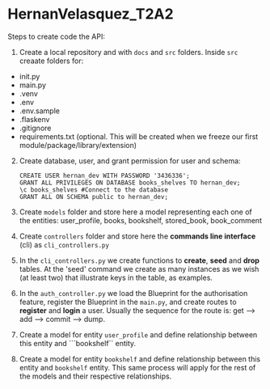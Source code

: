 # HernanVelasquez_T2A2

Steps to create code the API:

1. Create a local repository and with ```docs``` and ```src``` folders. Inside ```src``` creaate folders for:
- init.py
- main.py
- .venv
- .env
- .env.sample
- .flaskenv
- .gitignore
- requirements.txt (optional. This will be created when we freeze our first module/package/library/extension)

2. Create database, user, and grant permission for user and schema:
    ```CREATE DATABASE books_shelves;
    CREATE USER hernan_dev WITH PASSWORD '3436336';
    GRANT ALL PRIVILEGES ON DATABASE books_shelves TO hernan_dev;
    \c books_shelves #Connect to the database
    GRANT ALL ON SCHEMA public to hernan_dev;
    ```

3. Create ```models``` folder and store here a model representing each one of the entities: user_profile, books, bookshelf, stored_book, book_comment

4. Create ```controllers``` folder and store here the **commands line interface** (cli) as ```cli_controllers.py```

5. In the ```cli_controllers.py``` we create functions to **create**, **seed** and **drop** tables. At the 'seed' command we create as many instances as we wish (at least two) that illustrate keys in the table, as examples.

6. In the ```auth_controller.py``` we  load the Blueprint for the authorisation feature, register the Blueprint in the ```main.py```, and create routes to **register** and **login** a user. Usually the sequence for the route is: get --> add --> commit --> dump.

7. Create a model for entity ```user_profile``` and define relationship between this entity and ```bookshelf`` entity.

8. Create a model for entity ```bookshelf``` and define relationship between this entity and ```bookshelf``` entity. This same process will apply for the rest of the models and their respective relationships.